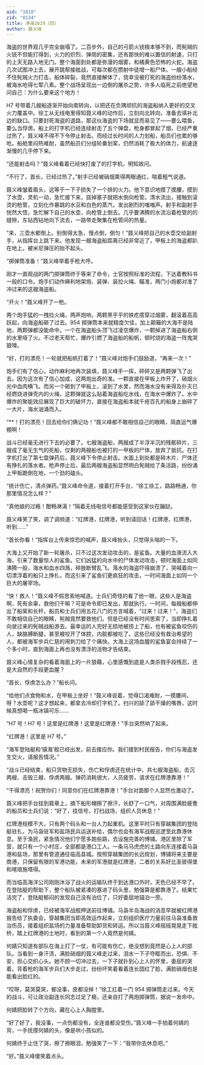 ```yaml
---
aid: "1010"
zid: "0134"
title: 净海1629（四）
author: 聂义峰
---
```


海盗的世界观几乎完全崩塌了。二百步外，自己的弓箭火铳根本够不到，而髡贼的火铳不但能打得到，火力的炽烈、弹雨的密集，还有那快的难以置信的射速，只打的上天无路入地无门。整个海面到处都是弥漫的烟雾，和橘黄色恐怖的火蛇。海盗几次试图冲上去，展开跳帮接舷战，可每次都在攒射中徒增一船尸体。一艘小船经不住髡贼火力打击，船体碎裂，竟然直接解体了，侥幸没被打死的海盗纷纷落水，被海水呛得七荤八素。整个战场呈现出一边倒的屠杀之势，许多人临死之前绝望地问自己：为什么要来这个地方！

H7 号带着几艘船逐渐开始向南转向，以把还在负隅顽抗的海盗船纳入更好的交叉火力覆盖中。徐工从无线电里得知聂义峰的动作后，立刻向北转向，准备去填补北边的缺口。只要封死海盗的退路，那这伙海盗的下场就显而易见了——要么喂鱼，要么当俘虏。船上的打字机已经连续射击了五个弹盘，枪身都冒起了烟，已经严重过热了，聂义峰不得不下令停止射击。而经过长时间的人力划船，船员们也累的够呛。船舱里闷热难耐，虽然船员们分组轮番划桨，仍然消耗了极大的体力，航速逐渐慢的几乎停下来。

“还能射击吗？”聂义峰看着已经快打废了的打字机，明知故问。

“不行了，首长，已经过热了。”射手已经被硝烟熏得两眼通红，喘着粗气说道。

聂义峰皱着眉头，这等于一下子损失了一个排的火力。他下意识地摸了摸腰，摸到了水壶，灵机一动，急忙接下来，拔掉塞子就把水倒向枪管。清水流出，接触到滚烫的枪管，立刻化作暴跳的水豆和白色的蒸汽，发出剧烈的嗤嗤声。射手和副射手恍然大悟，急忙解下自己的水壶，向枪管上倒去。几乎要沸腾的水流沿着枪管的的缝隙，东钻西钻地向下流去，一路带走聚集在枪管间的热量。

“来，三壶水都倒上。别倒得太急，慢点倒，倒匀！”聂义峰把自己的水壶交给副射手，从指挥台上跳下来。他发现一艘海盗船距离已经非常近了，甲板上的海盗都趴在地上，被米尼弹压的抬不起头。

“掷弹筒准备！”聂义峰举着手枪大呼。

刚才一直观战的两门掷弹筒终于等来了命令，士官按照标准的流程，下达着教科书一般的口令。炮手们动作麻利地架炮、装弹、装拉火绳、瞄准，两门小炮都对准了冲过来的这艘海盗船。

“开火！”聂义峰开了一枪。

两个炮手猛的一拽拉火绳，两声炮响，两颗黑乎乎的铁疙瘩穿过烟雾，翻滚着高高跃起，向海盗船砸了过去。954 掷弹筒本来就精度欠佳，加上颠簸的大海不是陆地，两颗弹都没能命中。一个在海盗船头顶飞过凌空爆炸，一颗掉进了海盗船右侧的水里哑了火。不过老天帮忙，爆炸引燃了海盗船的船帆，顿时烧的海盗一阵鬼哭狼嚎。

“好，打的漂亮！一轮就把船帆打着了！”聂义峰对炮手们鼓励道，“再来一次！”

炮手们有了信心，动作麻利地再次装填，聂义峰手一挥，砰砰又是两颗弹飞了出去。因为这次有了信心加成，这两炮出奇的准。一颗直接在甲板上炸开了，硝烟火光中血肉横飞。而另一个砸到了甲板上，滚到了水里，然而海水没有来得及扑灭已经燃烧进弹壳内的火绳，这颗弹就这么贴着海盗船吃水线，在海水中爆炸了。水中爆炸的聚能效应展现了巨大的破坏力，直接在海盗船本就千疮百孔的船身上崩碎了一大片，海水汹涌而入。

“\*\*！打的漂亮！回去给你们俩记功！”聂义峰都不敢相信自己的眼睛，简直运气爆棚啊！

战斗已经毫无进行下去的必要了。七艘海盗船，两艘成了半浮半沉的残骸碎片，三艘成了毫无生气的死船，仅剩的两艘船也被打的一甲板的尸体，放弃了抵抗。在打字机打出了第七盘弹药后，聂义峰下令停止射击。水面上到处都是碎木片、尸体还有挣扎的落水者。枪声停止后，最后两艘海盗船显然明白髡贼给了条活路，纷纷涌上甲板跪倒在地，一个劲的磕头。

“统计伤亡，清点弹药。”聂义峰命令道，接着打开手台，“徐工徐工，路路畅通，你那里情况怎么样？”

“真他娘的过瘾！酣畅淋漓！”隔着无线电信号都能感受到这家伙在蹦跶。

聂义峰笑了笑，调了调频道：“红牌港，红牌港，听到请回话！红牌港，红牌港，听到……”

“首长你看！”指挥台上传来惊恐的喊声，聂义峰抬头，只觉得头嗡的一下。

大海上又开始了新一轮屠杀，只不过这次发动攻击的，是鲨鱼。大量的血液流入大海，引来了数量惊人的鲨鱼。它们凶猛的向水中的尸体发动攻击，顿时海面上如同沸腾一般，海水和血水四溅，碎肢断臂乱飞。落水的海盗吓得崩溃了，哭喊着向一切漂浮着的船只上挣扎，而这引来了鲨鱼们更疯狂的攻击，一时间海面上如同一个巨大的屠宰场。

“快！救人！”聂义峰不假思索地喊道。士兵们奇怪的看了他一眼，这些人是海盗啊，死有余辜，救他们干嘛？可是命令即已发出，那就执行。一时间，每艘船都伸出了船桨和长杆，船员和士兵们用五花八门的方言喊着，“过来！过来！”，海盗们不敢相信自己的眼睛，髡贼竟然要救他们。但是已经没有时间思索了，当即挣扎着向驶过来的髡贼战船游去。最幸运的人完好无损地被捞上了船，也有被鲨鱼咬伤的人，缺胳膊断腿，甚至被咬开了体腔，内脏都被吃了。这些已经没有救治希望的人，都被海军步兵仁慈的用刺刀给了个痛快。大海上这场血腥的鲨鱼宴会持续了一个多小时，直到海面上再也没有漂浮的活物才告结束。

聂义峰心情复杂的看着海面上的一片狼藉，心里感慨到底是人类杀戮手段残忍，还是大自然的手段更血腥？

“首长，俘虏怎么办？”船长问。

“给他们点食物和水，在甲板上坐好！”聂义峰说着，觉得口渴难耐，一摸腰间，呀？水壶呢？这才想起来，都拿去冷却打字机了。扫兴的舔了舔干燥的嘴唇，这时候真想喝一瓶冰镇可乐……

“H7 号！H7 号！这里是红牌港！这里是红牌港！”手台突然响了起来。

“红牌港！这里是 H7 号。”

“海军登陆艇和‘镇海’舰已经出发，前去接应你。我们接到村民报告，你们与海盗发生交火，请报告情况。”

“战斗已经结束，船只货物无损失，伤亡和俘虏还在统计中，共七艘海盗船，击沉两艘、击毁三艘、俘虏两艘。弹药消耗很大，人员疲劳，请求在红牌港靠港！”

“干得漂亮！祝贺你们！同意你们在红牌港靠港！”手台对面那个人显然也激动了。

聂义峰把手台挂到肩章上，摘下船形帽擦了擦汗，长舒了一口气，对周围满脸疲惫的船员和士兵们说：“好了，挂信号，打扫战场，组织人员休息！”

红牌港规模不大，只有两个码头和一台人力起重机。这里平时只有穿越集团的登陆艇驻扎，为马袅驻军和盐场民兵运送补给，偶尔也会有海军战舰巡逻至此靠港休息。至于渔民，紧急情况他们宁愿多跑些路，去设施完善的博铺。港区里除了军营，就只有一个小村庄，全部都是港口工人。一条马马虎虎的土路向东连接着马袅港和盐场，那里有管道通往临高县城。按照穿越集团的长远规划，博铺将来主要是商港，只保留有限的军港功能，未来的军港就是红牌港，二者的关系好比圣彼得堡和喀琅施塔得。

而当临高海洋公司刚刚沐浴了战火的运输队终于到达港口外时，天色已经不早了。在登陆艇的帮助下，整个船队被紧凑的塞进了码头里，勉强算是都靠港了。结果忙活完了，登陆艇郁闷的发现自己没有泊位了，只好委屈地锚泊一旁。

海盗船和俘虏，已经被海军战舰押送前往博铺。马袅半岛海战的消息早就被红牌港报告给了执委会，穿越集团当即高效运作起来，立刻组织医疗力量前往马袅准备救治伤员，接着组织盐场的力量准备帮助卸货和转运。所以当聂义峰摇摇晃晃走下舷桥，踏上红牌港的土地时，看到的第一个人竟然是何婧。

何婧只知道有部队在海上打了一仗，有可能有伤亡，绝没想到竟然是心上人的部队。当看到一身汗渍，满脸硝烟的聂义峰走过来，泪水一下子夺眶而出，恐惧、不安、担心交织心头。她不顾一切冲过去，一下子就扑到心上人的怀里，委屈的哭着。背着枪的海军步兵们大步走过，纷纷坏笑着看着连长囧红了脸，满脸硝烟也是能看出脸红的。

“哎呀，莫哭莫哭，都没事，皮都没掉！”徐工扛着一门 954 掷弹筒走过来。今天的战斗，可让政治副连长同志过足了瘾，还亲自打了两炮掷弹筒，据说一发命中。

何婧把脸转了个方向，藏在心上人胸膛里。

“好了好了，我没事，一点伤都没有，全连谁都没受伤。”聂义峰一手拍着何婧的背，一手抚摸何婧的头，像是哄小孩似的。

何婧终于止住了哭，擦了擦眼泪，勉强笑了一下：“我带你去休息吧。”

“好。”聂义峰傻笑着点头。
